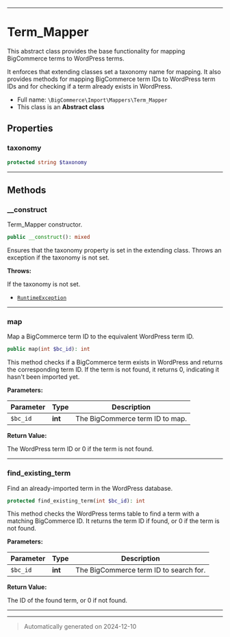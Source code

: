 ***

# Term_Mapper

This abstract class provides the base functionality for mapping BigCommerce terms to WordPress terms.

It enforces that extending classes set a taxonomy name for mapping. It also provides methods for
mapping BigCommerce term IDs to WordPress term IDs and for checking if a term already exists in WordPress.

* Full name: `\BigCommerce\Import\Mappers\Term_Mapper`
* This class is an **Abstract class**



## Properties


### taxonomy



```php
protected string $taxonomy
```






***

## Methods


### __construct

Term_Mapper constructor.

```php
public __construct(): mixed
```

Ensures that the taxonomy property is set in the extending class.
Throws an exception if the taxonomy is not set.









**Throws:**
<p>If the taxonomy is not set.</p>

- [`RuntimeException`](../../../RuntimeException.md)



***

### map

Map a BigCommerce term ID to the equivalent WordPress term ID.

```php
public map(int $bc_id): int
```

This method checks if a BigCommerce term exists in WordPress and returns the corresponding term ID.
If the term is not found, it returns 0, indicating it hasn't been imported yet.






**Parameters:**

| Parameter | Type | Description |
|-----------|------|-------------|
| `$bc_id` | **int** | The BigCommerce term ID to map. |


**Return Value:**

The WordPress term ID or 0 if the term is not found.




***

### find_existing_term

Find an already-imported term in the WordPress database.

```php
protected find_existing_term(int $bc_id): int
```

This method checks the WordPress terms table to find a term with a matching BigCommerce ID.
It returns the term ID if found, or 0 if the term is not found.






**Parameters:**

| Parameter | Type | Description |
|-----------|------|-------------|
| `$bc_id` | **int** | The BigCommerce term ID to search for. |


**Return Value:**

The ID of the found term, or 0 if not found.




***


***
> Automatically generated on 2024-12-10
